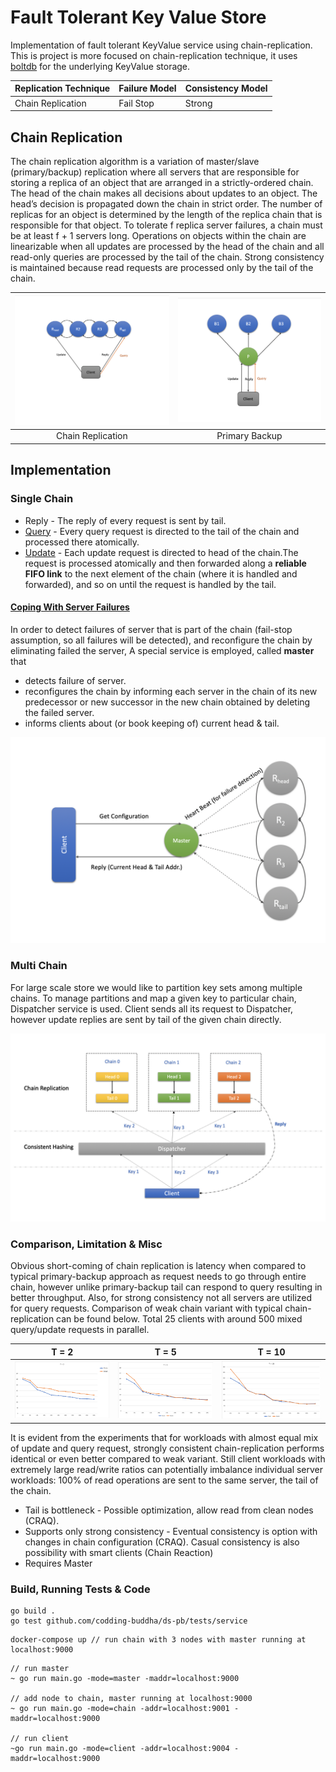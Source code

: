 # Fault Tolerant Key Value Store
Implementation of fault tolerant  KeyValue service using chain-replication. 
This is project is more focused on chain-replication technique, it uses [boltdb](https://github.com/etcd-io/bbolt) for the underlying KeyValue storage.


| Replication Technique              | Failure Model | Consistency Model                          |
|------------------------------------|---------------|--------------------------------------------|
| Chain Replication                  | Fail Stop     | Strong                                     |


## Chain Replication
The chain replication algorithm is a variation of master/slave (primary/backup)
replication where all servers that are responsible for storing a
replica of an object that are arranged in a strictly-ordered chain. The
head of the chain makes all decisions about updates to an object.
The head’s decision is propagated down the chain in strict order.
The number of replicas for an object is determined by the length
of the replica chain that is responsible for that object. To tolerate f
replica server failures, a chain must be at least f + 1 servers long.
Operations on objects within the chain are linearizable when all updates are processed by the head of the
chain and all read-only queries are processed by the tail of the
chain. Strong consistency is maintained because read requests are
processed only by the tail of the chain.



|![Chain](./docs/img/chain-replication.png#thumbnail)  |  ![Primary_Backup](./docs/img/primary-backup.png#thumbnail)|
|:---:|:---:|
| Chain Replication| Primary Backup |

## Implementation

### Single Chain

* Reply - The reply of every request is sent by tail.
* [Query](./docs/Query.md) - Every query request is directed to the tail of the chain and processed there atomically.
* [Update](./docs/Update.md) - Each update request is directed to head of the chain.The request is processed atomically and then forwarded along a **reliable FIFO link** to the next element of the chain (where it is handled and forwarded), and so on until the request is handled by the tail. 

#### [Coping With Server Failures](./docs/Failure.md)
In order to detect failures of server that is part of the chain (fail-stop assumption, so all failures will be detected), and reconfigure the chain by eliminating failed the server, A special service is employed, called **master** that
* detects failure of server.
* reconfigures the chain by informing each server in the chain of its new predecessor or new successor in the new chain obtained  by deleting the failed server.
* informs clients about (or book keeping of) current head & tail.

<img src="/docs/img/single-chain.png" width="600"/>

### Multi Chain

For large scale store we would like to partition key sets among multiple chains. To manage partitions and map a given key to particular chain, Dispatcher service is used.
Client sends all its request to Dispatcher, however update replies are sent by tail of the given chain directly.

![MultiChain](./docs/img/multi-chain.png)

### Comparison, Limitation & Misc
Obvious short-coming of chain replication is latency when compared to typical primary-backup approach as request needs to go through entire chain, however unlike primary-backup tail can respond to query resulting in better throughput. Also, for strong consistency not all servers are utilized for query requests.
Comparison of weak chain variant with typical chain-replication can be found below. Total 25 clients with around 500 mixed query/update requests in parallel.

|  T = 2             |  T = 5 |  T = 10 |
:-------------------------:|:-------------------------:|:-------------------------:
|![t2](./docs/img/t2.png)| ![t5](./docs/img/t5.png)| ![t10](./docs/img/t10.png) |

It is evident from the experiments that for workloads with almost equal mix of update and query request, strongly consistent chain-replication performs identical or even better compared to weak variant.
Still client workloads with extremely large read/write ratios can potentially imbalance individual server workloads: 100% of read operations are sent to the same server, the tail of the chain.
* Tail is bottleneck - Possible optimization, allow read from  clean nodes (CRAQ).
* Supports only strong consistency - Eventual consistency is option with changes in chain configuration (CRAQ). Casual consistency is also possibility with smart clients (Chain Reaction)
* Requires Master 

### Build, Running Tests & Code
```
go build .
go test github.com/codding-buddha/ds-pb/tests/service
```
```
docker-compose up // run chain with 3 nodes with master running at localhost:9000
```
```
// run master
~ go run main.go -mode=master -maddr=localhost:9000

// add node to chain, master running at localhost:9000
~ go run main.go -mode=chain -addr=localhost:9001 -maddr=localhost:9000

// run client
~go run main.go -mode=client -addr=localhost:9004 -maddr=localhost:9000
```